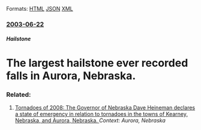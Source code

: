 
Formats: [HTML](/news/2003/06/22/the-largest-hailstone-ever-recorded-falls-in-aurora-nebraska.html)  [JSON](/news/2003/06/22/the-largest-hailstone-ever-recorded-falls-in-aurora-nebraska.json)  [XML](/news/2003/06/22/the-largest-hailstone-ever-recorded-falls-in-aurora-nebraska.xml)  

### [2003-06-22](/news/2003/06/22/index.md)

##### Hailstone
#  The largest hailstone ever recorded falls in Aurora, Nebraska.




### Related:

1. [ Tornadoes of 2008: The Governor of Nebraska Dave Heineman declares a state of emergency in relation to tornadoes in the towns of Kearney, Nebraska, and Aurora, Nebraska. ](/news/2008/05/29/tornadoes-of-2008-the-governor-of-nebraska-dave-heineman-declares-a-state-of-emergency-in-relation-to-tornadoes-in-the-towns-of-kearney-n.md) _Context: Aurora, Nebraska_

